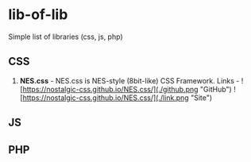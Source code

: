 # lib-of-lib
Simple list of libraries (css, js, php)

## CSS

1. **NES.css** - NES.css is NES-style (8bit-like) CSS Framework. 
  Links - 
  ![https://nostalgic-css.github.io/NES.css/](./github.png "GitHub") 
  ![https://nostalgic-css.github.io/NES.css/](./link.png "Site")


## JS


## PHP
